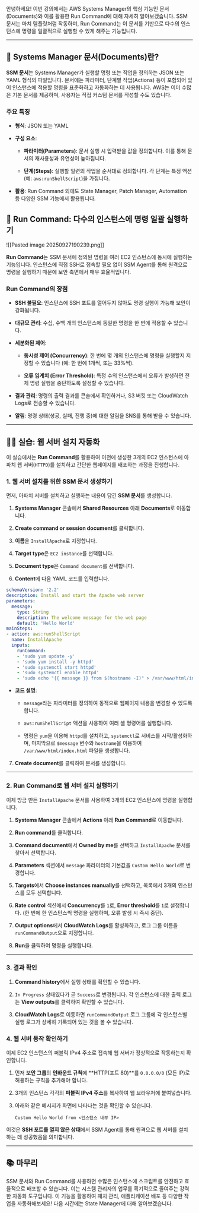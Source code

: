
안녕하세요! 이번 강의에서는 AWS Systems Manager의 핵심 기능인 문서(Documents)와 이를 활용한 Run Command에 대해 자세히 알아보겠습니다. SSM 문서는 마치 템플릿처럼 작동하며, Run Command는 이 문서를 기반으로 다수의 인스턴스에 명령을 일괄적으로 실행할 수 있게 해주는 기능입니다.

---

## 📖 Systems Manager 문서(Documents)란?

**SSM 문서**는 Systems Manager가 실행할 명령 또는 작업을 정의하는 JSON 또는 YAML 형식의 파일입니다. 문서에는 파라미터, 단계별 작업(Actions) 등이 포함되어 있어 인스턴스에 적용할 명령을 표준화하고 자동화하는 데 사용됩니다. AWS는 이미 수많은 기본 문서를 제공하며, 사용자는 직접 커스텀 문서를 작성할 수도 있습니다.

### 주요 특징

- **형식**: JSON 또는 YAML
    
- **구성 요소**:
    
    - **파라미터(Parameters)**: 문서 실행 시 입력받을 값을 정의합니다. 이를 통해 문서의 재사용성과 유연성이 높아집니다.
        
    - **단계(Steps)**: 실행할 일련의 작업을 순서대로 정의합니다. 각 단계는 특정 액션(예: `aws:runShellScript`)을 가집니다.
        
- **활용**: Run Command 외에도 State Manager, Patch Manager, Automation 등 다양한 SSM 기능에서 활용됩니다.
    

## 🚀 Run Command: 다수의 인스턴스에 명령 일괄 실행하기

![[Pasted image 20250927190239.png]]

**Run Command**는 SSM 문서에 정의된 명령을 여러 EC2 인스턴스에 동시에 실행하는 기능입니다. 인스턴스에 직접 SSH로 접속할 필요 없이 SSM Agent를 통해 원격으로 명령을 실행하기 때문에 보안 측면에서 매우 효율적입니다.

### Run Command의 장점

- **SSH 불필요**: 인스턴스에 SSH 포트를 열어두지 않아도 명령 실행이 가능해 보안이 강화됩니다.
    
- **대규모 관리**: 수십, 수백 개의 인스턴스에 동일한 명령을 한 번에 적용할 수 있습니다.
    
- **세분화된 제어**:
    
    - **동시성 제어 (Concurrency)**: 한 번에 몇 개의 인스턴스에 명령을 실행할지 지정할 수 있습니다 (예: 한 번에 1개씩, 또는 33%씩).
        
    - **오류 임계치 (Error Threshold)**: 특정 수의 인스턴스에서 오류가 발생하면 전체 명령 실행을 중단하도록 설정할 수 있습니다.
        
- **결과 관리**: 명령의 출력 결과를 콘솔에서 확인하거나, S3 버킷 또는 CloudWatch Logs로 전송할 수 있습니다.
    
- **알림**: 명령 상태(성공, 실패, 진행 중)에 대한 알림을 SNS를 통해 받을 수 있습니다.
    

---

## 👩‍💻 실습: 웹 서버 설치 자동화

이 실습에서는 **Run Command**를 활용하여 이전에 생성한 3개의 EC2 인스턴스에 아파치 웹 서버(`HTTPD`)를 설치하고 간단한 웹페이지를 배포하는 과정을 진행합니다.

### 1. 웹 서버 설치를 위한 SSM 문서 생성하기

먼저, 아파치 서버를 설치하고 실행하는 내용이 담긴 **SSM 문서**를 생성합니다.

1. **Systems Manager** 콘솔에서 **Shared Resources** 아래 **Documents**로 이동합니다.
    
2. **Create command or session document**를 클릭합니다.
    
3. **이름**을 `InstallApache`로 지정합니다.
    
4. **Target type**은 `EC2 instance`를 선택합니다.
    
5. **Document type**은 `Command document`를 선택합니다.
    
6. **Content**에 다음 YAML 코드를 입력합니다.


```YAML
schemaVersion: '2.2'
description: Install and start the Apache web server
parameters:
  message:
    type: String
    description: The welcome message for the web page
    default: 'Hello World'
mainSteps:
- action: aws:runShellScript
  name: InstallApache
  inputs:
    runCommand:
    - 'sudo yum update -y'
    - 'sudo yum install -y httpd'
    - 'sudo systemctl start httpd'
    - 'sudo systemctl enable httpd'
    - 'sudo echo "{{ message }} from $(hostname -I)" > /var/www/html/index.html'
```

- **코드 설명**:
    
    - `message`라는 파라미터를 정의하여 동적으로 웹페이지 내용을 변경할 수 있도록 합니다.
        
    - `aws:runShellScript` 액션을 사용하여 여러 셸 명령어를 실행합니다.
        
    - 명령은 `yum`을 이용해 `httpd`를 설치하고, `systemctl`로 서비스를 시작/활성화하며, 마지막으로 `$message` 변수와 `hostname`을 이용하여 `/var/www/html/index.html` 파일을 생성합니다.
        

7. **Create document**를 클릭하여 문서를 생성합니다.
    

---

### 2. Run Command로 웹 서버 설치 실행하기

이제 방금 만든 `InstallApache` 문서를 사용하여 3개의 EC2 인스턴스에 명령을 실행합니다.

1. **Systems Manager** 콘솔에서 **Actions** 아래 **Run Command**로 이동합니다.
    
2. **Run command**를 클릭합니다.
    
3. **Command document**에서 **Owned by me**를 선택하고 `InstallApache` 문서를 찾아서 선택합니다.
    
4. **Parameters** 섹션에서 `message` 파라미터의 기본값을 `Custom Hello World`로 변경합니다.
    
5. **Targets**에서 **Choose instances manually**를 선택하고, 목록에서 3개의 인스턴스를 모두 선택합니다.
    
6. **Rate control** 섹션에서 **Concurrency**를 `1`로, **Error threshold**를 `1`로 설정합니다. (한 번에 한 인스턴스씩 명령을 실행하며, 오류 발생 시 즉시 중단).
    
7. **Output options**에서 **CloudWatch Logs**를 활성화하고, 로그 그룹 이름을 `runCommandOutput`으로 지정합니다.
    
8. **Run**을 클릭하여 명령을 실행합니다.
    

---

### 3. 결과 확인

1. **Command history**에서 실행 상태를 확인할 수 있습니다.
    
2. `In Progress` 상태였다가 곧 `Success`로 변경됩니다. 각 인스턴스에 대한 출력 로그는 **View outputs**를 클릭하여 확인할 수 있습니다.
    
3. **CloudWatch Logs**로 이동하면 `runCommandOutput` 로그 그룹에 각 인스턴스별 실행 로그가 상세히 기록되어 있는 것을 볼 수 있습니다.
    

### 4. 웹 서버 동작 확인하기

이제 EC2 인스턴스의 퍼블릭 IPv4 주소로 접속해 웹 서버가 정상적으로 작동하는지 확인합니다.

1. 먼저 **보안 그룹**의 **인바운드 규칙**에 **HTTP(포트 80)**를 `0.0.0.0/0` (모든 IP)로 허용하는 규칙을 추가해야 합니다.
    
2. 3개의 인스턴스 각각의 **퍼블릭 IPv4 주소**를 복사하여 웹 브라우저에 붙여넣습니다.
    
3. 아래와 같은 메시지가 화면에 나타나는 것을 확인할 수 있습니다.
    
    ```
    Custom Hello World from <인스턴스 내부 IP>
    ```
    

이것은 **SSH 포트를 열지 않은 상태**에서 SSM Agent를 통해 원격으로 웹 서버를 설치하는 데 성공했음을 의미합니다.

---

## 📚 마무리

SSM 문서와 Run Command를 사용하면 수많은 인스턴스에 스크립트를 안전하고 효율적으로 배포할 수 있습니다. 이는 시스템 관리자의 업무를 획기적으로 줄여주는 강력한 자동화 도구입니다. 이 기능을 활용하여 패치 관리, 애플리케이션 배포 등 다양한 작업을 자동화해보세요! 다음 시간에는 State Manager에 대해 알아보겠습니다.